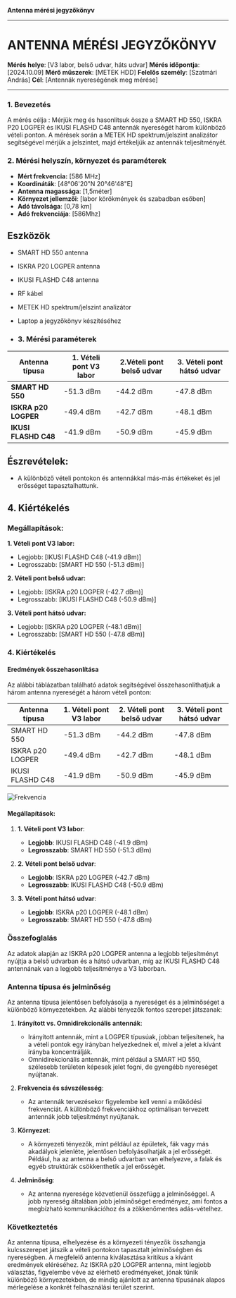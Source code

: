 **Antenna mérési jegyzőkönyv**

---

# ANTENNA MÉRÉSI JEGYZŐKÖNYV

**Mérés helye**: [V3 labor, belső udvar, háts udvar]
**Mérés időpontja**: [2024.10.09]
**Mérő műszerek**:  [METEK HDD]
**Felelős személy**: [Szatmári András]
**Cél**: [Antennák nyereségének meg mérése]

---

### 1. **Bevezetés**
A mérés célja :
Mérjük meg és hasonlítsuk össze a SMART HD 550, ISKRA P20 LOGPER és IKUSI FLASHD C48 antennák nyereségét három különböző vételi ponton. A mérések során a METEK HD spektrum/jelszint analizátor segítségével mérjük a jelszintet, majd értékeljük az antennák teljesítményét.


### 2. **Mérési helyszín, környezet és paraméterek**

- **Mért frekvencia:** [586 MHz]
- **Koordináták**: [48°06'20"N 20°46'48"E]
- **Antenna magassága**: [1,5méter]
- **Környezet jellemzői**: [labor körökmények és szabadban esőben]
- **Adó távolsága**: [0,78 km]
- **Adó frekvenciája**: [586Mhz]


## Eszközök
- SMART HD 550 antenna
- ISKRA P20 LOGPER antenna
- IKUSI FLASHD C48 antenna
- RF kábel
- METEK HD spektrum/jelszint analizátor
- Laptop a jegyzőkönyv készítéséhez

- ### 3. **Mérési paraméterek**


| Antenna típusa |1. Vételi pont V3 labor |2.Vételi pont belső udvar | 3. Vételi pont hátsó udvar |
|-------------------|--------------------|-------------------|--------------------------|
| **SMART HD 550**      | -51.3 dBm        | -44.2 dBm         | -47.8 dBm             |
| **ISKRA p20 LOGPER**  | -49.4 dBm        | -42.7 dBm         | -48.1 dBm             |
| **IKUSI FLASHD C48**  | -41.9 dBm        | -50.9 dBm         | -45.9 dBm             |

## Észrevételek:
- A különböző vételi pontokon és antennákkal más-más értékeket és jel erősséget tapasztalhattunk.

## 4. Kiértékelés

### Megállapítások:
**1. Vételi pont V3 labor:**

- Legjobb: [IKUSI FLASHD C48 (-41.9 dBm)]
- Legrosszabb: [SMART HD 550 (-51.3 dBm)]

**2. Vételi pont belső udvar:**

- Legjobb: [ISKRA p20 LOGPER (-42.7 dBm)]
- Legrosszabb: [IKUSI FLASHD C48 (-50.9 dBm)]

**3. Vételi pont hátsó udvar:**

- Legjobb: [ISKRA p20 LOGPER (-48.1 dBm)]
- Legrosszabb: [SMART HD 550 (-47.8 dBm)]

### 4. Kiértékelés

#### Eredmények összehasonlítása

Az alábbi táblázatban található adatok segítségével összehasonlíthatjuk a három antenna nyereségét a három vételi ponton:

| Antenna típusa         | 1. Vételi pont V3 labor | 2. Vételi pont belső udvar | 3. Vételi pont hátsó udvar |
|------------------------|-------------------------|----------------------------|-----------------------------|
| SMART HD 550           | -51.3 dBm               | -44.2 dBm                  | -47.8 dBm                   |
| ISKRA p20 LOGPER      | -49.4 dBm               | -42.7 dBm                  | -48.1 dBm                   |
| IKUSI FLASHD C48      | -41.9 dBm               | -50.9 dBm                  | -45.9 dBm                   |

![Frekvencia](file:///U:/pictures/m%C3%A9r%C3%A9si%20k%C3%B6nyv/its_snapshot_0005.bmp)
#### Megállapítások:

1. **1. Vételi pont V3 labor**:
   - **Legjobb**: IKUSI FLASHD C48 (-41.9 dBm)
   - **Legrosszabb**: SMART HD 550 (-51.3 dBm)

2. **2. Vételi pont belső udvar**:
   - **Legjobb**: ISKRA p20 LOGPER (-42.7 dBm)
   - **Legrosszabb**: IKUSI FLASHD C48 (-50.9 dBm)

3. **3. Vételi pont hátsó udvar**:
   - **Legjobb**: ISKRA p20 LOGPER (-48.1 dBm)
   - **Legrosszabb**: SMART HD 550 (-47.8 dBm)

### Összefoglalás
Az adatok alapján az ISKRA p20 LOGPER antenna a legjobb teljesítményt nyújtja a belső udvarban és a hátsó udvarban, míg az IKUSI FLASHD C48 antennának van a legjobb teljesítménye a V3 laborban.

### Antenna típusa és jelminőség

Az antenna típusa jelentősen befolyásolja a nyereséget és a jelminőséget a különböző környezetekben. Az alábbi tényezők fontos szerepet játszanak:

1. **Irányított vs. Omnidirekcionális antennák**:
   - Irányított antennák, mint a LOGPER típusúak, jobban teljesítenek, ha a vételi pontok egy irányban helyezkednek el, mivel a jelet a kívánt irányba koncentrálják.
   - Omnidirekcionális antennák, mint például a SMART HD 550, szélesebb területen képesek jelet fogni, de gyengébb nyereséget nyújtanak.

2. **Frekvencia és sávszélesség**:
   - Az antennák tervezésekor figyelembe kell venni a működési frekvenciát. A különböző frekvenciákhoz optimálisan tervezett antennák jobb teljesítményt nyújtanak.

3. **Környezet**:
   - A környezeti tényezők, mint például az épületek, fák vagy más akadályok jelenléte, jelentősen befolyásolhatják a jel erősségét. Például, ha az antenna a belső udvarban van elhelyezve, a falak és egyéb struktúrák csökkenthetik a jel erősségét.

4. **Jelminőség**:
   - Az antenna nyeresége közvetlenül összefügg a jelminőséggel. A jobb nyereség általában jobb jelminőséget eredményez, ami fontos a megbízható kommunikációhoz és a zökkenőmentes adás-vételhez.

### Következtetés

Az antenna típusa, elhelyezése és a környezeti tényezők összhangja kulcsszerepet játszik a vételi pontokon tapasztalt jelminőségben és nyereségben. A megfelelő antenna kiválasztása kritikus a kívánt eredmények eléréséhez. Az ISKRA p20 LOGPER antenna, mint legjobb választás, figyelembe véve az elérhető eredményeket, jónak tűnik különböző környezetekben, de mindig ajánlott az antenna típusának alapos mérlegelése a konkrét felhasználási terület szerint.




